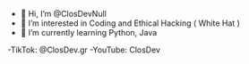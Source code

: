 - 👋 Hi, I’m @ClosDevNull
- 👀 I’m interested in Coding and Ethical Hacking ( White Hat )
- 🌱 I’m currently learning Python, Java 

-TikTok: @ClosDev.gr
-YouTube: ClosDev
<!---
ClosDevNull/ClosDevNull is a ✨ special ✨ repository because its `README.md` (this file) appears on your GitHub profile.
You can click the Preview link to take a look at your changes.
--->
